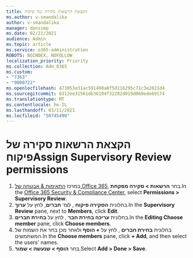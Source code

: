 ```yaml
---
title: הקצאת הרשאות סקירה של פיקוח
ms.author: v-smandalika
author: v-smandalika
manager: dansimp
ms.date: 02/21/2021
audience: Admin
ms.topic: article
ms.service: o365-administration
ROBOTS: NOINDEX, NOFOLLOW
localization_priority: Priority
ms.collection: Adm_O365
ms.custom:
- "7363"
- "9000722"
ms.openlocfilehash: 473053e31ac591490a8f5d11b295c71c3e2821d4
ms.sourcegitcommit: 6312ee31561db36104f32282d019d069ede69174
ms.translationtype: MT
ms.contentlocale: he-IL
ms.lasthandoff: 03/11/2021
ms.locfileid: "50745490"
---
```

# <a name="assign-supervisory-review-permissions"></a><span data-ttu-id="302ef-102">הקצאת הרשאות סקירה של פיקוח</span><span class="sxs-lookup"><span data-stu-id="302ef-102">Assign Supervisory Review permissions</span></span>

1. <span data-ttu-id="302ef-103">במרכז [התאימות & אבטחה של Office 365](https://sip.protection.office.com/homepage), בחר **הרשאות > סקירה מפקחת**.</span><span class="sxs-lookup"><span data-stu-id="302ef-103">In the [Office 365 Security & Compliance Center](https://sip.protection.office.com/homepage), select **Permissions > Supervisory Review**.</span></span>
2. <span data-ttu-id="302ef-104">בחלונית **הסקירה פיקוח** , לצד **חברים**, לחץ על **ערוך**.</span><span class="sxs-lookup"><span data-stu-id="302ef-104">In the **Supervisory Review** pane, next to **Members**, click **Edit**.</span></span>
3. <span data-ttu-id="302ef-105">בחלונית **עריכה בחירת חבר** , לחץ על **בחירת חברים**.</span><span class="sxs-lookup"><span data-stu-id="302ef-105">In the **Editing Choose member** pane, click **Choose members**.</span></span>
4. <span data-ttu-id="302ef-106">בחלונית **בחירת חברים** , לחץ על **+ הוסף** ולאחר מכן בחר את השמות של המשתמשים.</span><span class="sxs-lookup"><span data-stu-id="302ef-106">In the **Choose members** pane, click **+ Add**, and then select the users' names.</span></span>
5. <span data-ttu-id="302ef-107">בחר **הוסף > שנעשה > שמור**.</span><span class="sxs-lookup"><span data-stu-id="302ef-107">Select **Add > Done > Save**.</span></span>